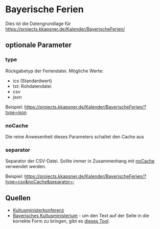 # Bayerische Ferien

Dies ist die Datengrundlage für https://projects.kkapsner.de/Kalender/BayerischeFerien/

## optionale Parameter

### type

Rückgabetyp der Feriendatei. Mögliche Werte:

* ics (Standardwert)
* txt: Rohdatendatei
* csv
* json

Beispiel: https://projects.kkapsner.de/Kalender/BayerischeFerien/?type=json

### noCache

Die reine Anwesenheit dieses Parameters schaltet den Cache aus

### separator

Separator der CSV-Datei. Sollte immer in Zusammenhang mit [noCache](#noCache) verwendet werden.

Beispiel: https://projects.kkapsner.de/Kalender/BayerischeFerien/?type=csv&noCache&separator=;

## Quellen

* [Kultusministerkonferenz](https://www.kmk.org/service/ferien.html)
* [Bayerisches Kultusministerium](https://www.km.bayern.de/ministerium/termine/ferientermine.html) - um den Text auf der Seite in die korrekte Form zu bringen, gibt es [dieses Tool](https://projects.kkapsner.de/Kalender/BayerischeFerien/tools/ParseKuMiText.html).